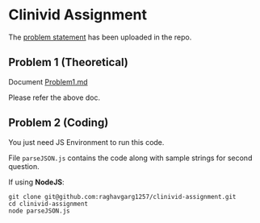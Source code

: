 # Clinivid Assignment

The [problem statement](https://github.com/raghavgarg1257/clinivid-assignment/blob/master/Backend%20Dev%20Assignment.pdf) has been uploaded in the repo.

## Problem 1 (Theoretical)
Document [Problem1.md](https://github.com/raghavgarg1257/clinivid-assignment/blob/master/Problem1.md)

Please refer the above doc.

## Problem 2 (Coding)
You just need JS Environment to run this code.

File `parseJSON.js` contains the code along with sample strings for second question.

If using **NodeJS**:
```
git clone git@github.com:raghavgarg1257/clinivid-assignment.git
cd clinivid-assignment
node parseJSON.js
```

